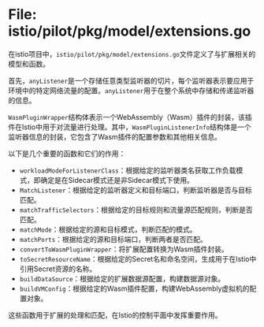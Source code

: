 # File: istio/pilot/pkg/model/extensions.go

在istio项目中，`istio/pilot/pkg/model/extensions.go`文件定义了与扩展相关的模型和函数。

首先，`anyListener`是一个存储任意类型监听器的切片，每个监听器表示要应用于环境中的特定网络流量的配置。`anyListener`用于在整个系统中存储和传递监听器的信息。

`WasmPluginWrapper`结构体表示一个WebAssembly（Wasm）插件的封装，该插件在Istio中用于对流量进行处理。其中，`WasmPluginListenerInfo`结构体是一个监听器信息的封装，它包含了Wasm插件的配置参数和其他相关信息。

以下是几个重要的函数和它们的作用：

- `workloadModeForListenerClass`：根据给定的监听器类名获取工作负载模式，即确定是在Sidecar模式还是非Sidecar模式下使用。
- `MatchListener`：根据给定的监听器定义和目标端口，判断监听器是否与目标匹配。
- `matchTrafficSelectors`：根据给定的目标规则和流量源匹配规则，判断是否匹配。
- `matchMode`：根据给定的源和目标模式，判断匹配的模式。
- `matchPorts`：根据给定的源和目标端口，判断两者是否匹配。
- `convertToWasmPluginWrapper`：将扩展配置转换为Wasm插件封装。
- `toSecretResourceName`：根据给定的Secret名和命名空间，生成用于在Istio中引用Secret资源的名称。
- `buildDataSource`：根据给定的扩展数据源配置，构建数据源对象。
- `buildVMConfig`：根据给定的Wasm插件配置，构建WebAssembly虚拟机的配置对象。

这些函数用于扩展的处理和匹配，在Istio的控制平面中发挥重要作用。

